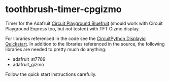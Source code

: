 # toothbrush-timer-cpgizmo
Timer for the Adafruit [Circuit Playground Bluefruit](https://www.adafruit.com/product/4333) (should work with Circuit Playground Express too, but not tested) with TFT Gizmo display.

For libraries referenced in the code see the [CircuitPython Displayio Quickstart](https://learn.adafruit.com/adafruit-tft-gizmo/circuitpython-displayio-quickstart). In addition to the libraries referenced in the source, the following libraries are needed to pretty much do anything:
- adafruit_st7789
- adafruit_gizmo

Follow the quick start instructions carefully.
